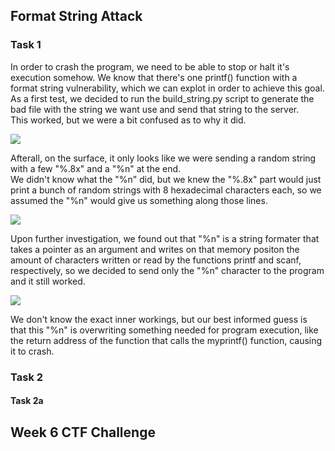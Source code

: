 ## Format String Attack

### Task 1
In order to crash the program, we need to be able to stop or halt it's execution somehow. We know that there's one printf() function with a format string vulnerability, which we can explot in order to achieve this goal. <br>
As a first test, we decided to run the build_string.py script to generate the bad file with the string we want use and send that string to the server. <br>
This worked, but we were a bit confused as to why it did.

<img src="https://cdn.discordapp.com/attachments/799728570825179213/1039937650381049856/image.png">

Afterall, on the surface, it only looks like we were sending a random string with a few "%.8x" and a "%n" at the end. <br>
We didn't know what the "%n" did, but we knew the "%.8x" part would just print a bunch of random strings with 8 hexadecimal characters each, so we assumed the "%n" would give us something along those lines. <br>

<img src="https://cdn.discordapp.com/attachments/799728570825179213/1039996281164152953/image.png">

Upon further investigation, we found out that "%n" is a string formater that takes a pointer as an argument and writes on that memory positon the amount of characters written or read by the functions printf and scanf, respectively, so we decided to send only the "%n" character to the program and it still worked. <br>

<img src="https://cdn.discordapp.com/attachments/799728570825179213/1039997115570597919/image.png">

We don't know the exact inner workings, but our best informed guess is that this "%n" is overwriting something needed for program execution, like the return address of the function that calls the myprintf() function, causing it to crash.

### Task 2

#### Task 2a

## Week 6 CTF Challenge 
